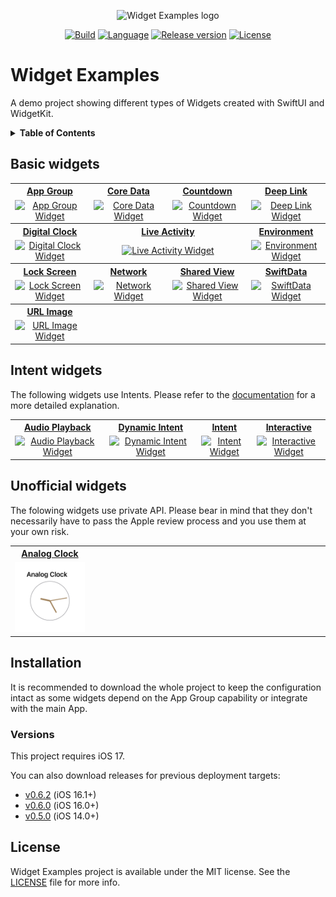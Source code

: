 <p align="center">
  <img src="./.resources/Assets/logo.png" alt="Widget Examples logo" height=150>
</p>
<p align="center">
  <a href="https://github.com/pawello2222/WidgetExamples/actions?query=branch%3Amain"><img src="https://img.shields.io/github/actions/workflow/status/pawello2222/WidgetExamples/ci.yml?logo=github" alt="Build"></a>
  <a href="https://github.com/pawello2222/WidgetExamples"><img src="https://img.shields.io/badge/language-swift-orange.svg" alt="Language"></a>
  <a href="https://github.com/pawello2222/WidgetExamples/releases"><img src="https://img.shields.io/github/v/release/pawello2222/WidgetExamples" alt="Release version"></a>
  <a href="https://github.com/pawello2222/WidgetExamples/blob/main/LICENSE.md"><img src="https://img.shields.io/github/license/pawello2222/WidgetExamples" alt="License"></a>
</p>

# Widget Examples

A demo project showing different types of Widgets created with SwiftUI and WidgetKit.

<details>
  <summary>
    <b>Table of Contents</b>
  </summary>

  1. [Basic widgets](#basic)
  2. [Intent widgets](#intent)
  2. [Unofficial widgets](#unofficial)
  3. [Installation](#installation)
  4. [License](#license)

</details>

## Basic widgets <a name="basic"></a>

<table>
  <tr>
    <th align="center" width="25%">
      <a href="./Widgets/AppGroupWidget">App&nbsp;Group</a>
    </th>
    <th align="center" width="25%">
      <a href="./Widgets/CoreDataWidget">Core&nbsp;Data</a>
    </th>
    <th align="center" width="25%">
      <a href="./Widgets/CountdownWidget">Countdown</a>
    </th>
    <th align="center" width="25%">
      <a href="./Widgets/DeepLinkWidget">Deep&nbsp;Link</a>
    </th>
  </tr>
  <tr>
    <td align="center">
      <a href="./Widgets/AppGroupWidget">
        <img src="./.resources/Screenshots/AppGroupWidget.png" alt="App Group Widget">
      </a>
    </td>
    <td align="center">
      <a href="./Widgets/CoreDataWidget">
        <img src="./.resources/Screenshots/CoreDataWidget.png" alt="Core Data Widget">
      </a>
    </td>
    <td align="center">
      <a href="./Widgets/CountdownWidget">
        <img src="./.resources/Screenshots/CountdownWidget.png" alt="Countdown Widget">
      </a>
    </td>
    <td align="center">
      <a href="./Widgets/DeepLinkWidget">
        <img src="./.resources/Screenshots/DeepLinkWidget.png" alt="Deep Link Widget">
      </a>
    </td>
  </tr>
  <tr>
    <th align="center">
      <a href="./Widgets/DigitalClockWidget">Digital&nbsp;Clock</a>
    </th>
    <th align="center" colspan="2">
      <a href="./Widgets/LiveActivityWidget">Live&nbsp;Activity</a>
    </th>
    <th align="center">
      <a href="./Widgets/EnvironmentWidget">Environment</a>
    </th>
  </tr>
  <tr>
    <td align="center">
      <a href="./Widgets/DigitalClockWidget">
        <img src="./.resources/Screenshots/DigitalClockWidget.png" alt="Digital Clock Widget">
      </a>
    </td>
    <td align="center" colspan="2">
      <a href="./Widgets/LiveActivityWidget">
        <img src="./.resources/Screenshots/LiveActivityWidget.png" alt="Live Activity Widget">
      </a>
    </td>
    <td align="center">
      <a href="./Widgets/EnvironmentWidget">
        <img src="./.resources/Screenshots/EnvironmentWidget.png" alt="Environment Widget">
      </a>
    </td>
  </tr>
    <tr>
    <th align="center">
      <a href="./Widgets/LockScreenWidget">Lock&nbsp;Screen</a>
    </th>
    <th align="center">
      <a href="./Widgets/NetworkWidget">Network</a>
    </th>
    <th align="center">
      <a href="./Widgets/SharedViewWidget">Shared&nbsp;View</a>
    </th>
    <th align="center">
      <a href="./Widgets/SwiftDataWidget">SwiftData</a>
    </th>
  </tr>
  <tr>
    <td align="center">
      <a href="./Widgets/LockScreenWidget">
        <img src="./.resources/Screenshots/LockScreenWidget.png" alt="Lock Screen Widget">
      </a>
    </td>
    <td align="center">
      <a href="./Widgets/NetworkWidget">
        <img src="./.resources/Screenshots/NetworkWidget.png" alt="Network Widget">
      </a>
    </td>
    <td align="center">
      <a href="./Widgets/SharedViewWidget">
        <img src="./.resources/Screenshots/SharedViewWidget.png" alt="Shared View Widget">
      </a>
    </td>
    <td align="center">
      <a href="./Widgets/SwiftDataWidget">
        <img src="./.resources/Screenshots/SwiftDataWidget.png" alt="SwiftData Widget">
      </a>
    </td>
  </tr>
  <tr>
    <th align="center" width="25%">
      <a href="./Widgets/URLImageWidget">URL&nbsp;Image</a>
    </th>
    <th align="center" width="25%"></th>
    <th align="center" width="25%"></th>
    <th align="center" width="25%"></th>
  </tr>
  <tr>
    <td align="center">
      <a href="./Widgets/URLImageWidget">
        <img src="./.resources/Screenshots/URLImageWidget.png" alt="URL Image Widget">
      </a>
    </td>
    <td align="center"></td>
    <td align="center"></td>
    <td align="center"></td>
  </tr>
</table>

## Intent widgets <a name="intent"></a>

The following widgets use Intents. Please refer to the [documentation](https://developer.apple.com/documentation/appintents/appintent) for a more detailed explanation.

<table>
  <tr>
    <th align="center">
      <a href="./Widgets/AudioPlaybackWidget">Audio&nbsp;Playback</a>
    </th>
    <th align="center">
      <a href="./Widgets/DynamicIntentWidget">Dynamic&nbsp;Intent</a>
    </th>
    <th align="center">
      <a href="./Widgets/IntentWidget">Intent</a>
    </th>
    <th align="center">
      <a href="./Widgets/InteractiveWidget">Interactive</a>
    </th>
  </tr>
  <tr>
    <td align="center">
      <a href="./Widgets/AudioPlaybackWidget">
        <img src="./.resources/Screenshots/AudioPlaybackWidget" alt="Audio Playback Widget">
      </a>
    </td>
    <td align="center">
      <a href="./Widgets/DynamicIntentWidget">
        <img src="./.resources/Screenshots/DynamicIntentWidget.png" alt="Dynamic Intent Widget">
      </a>
    </td>
    <td align="center">
      <a href="./Widgets/IntentWidget">
        <img src="./.resources/Screenshots/IntentWidget.png" alt="Intent Widget">
      </a>
    </td>
    <td align="center">
      <a href="./Widgets/InteractiveWidget">
        <img src="./.resources/Screenshots/InteractiveWidget.png" alt="Interactive Widget">
      </a>
    </td>
  </tr>
</table>

## Unofficial widgets <a name="unofficial"></a>

The folowing widgets use private API. Please bear in mind that they don't necessarily have to pass the Apple review process and you use them at your own risk.

<table>
  <tr>
    <th align="center" width="25%">
      <a href="./Widgets/AnalogClockWidget">Analog&nbsp;Clock</a>
    </th>
    <th align="center" width="25%"></th>
    <th align="center" width="25%"></th>
    <th align="center" width="25%"></th>
  </tr>
  <tr>
    <td align="center">
      <a href="./Widgets/AnalogClockWidget">
        <img src="./.resources/Screenshots/AnalogClockWidget.png" alt="Analog Clock Widget">
      </a>
    </td>
    <td align="center"></td>
    <td align="center"></td>
    <td align="center"></td>
  </tr>
</table>

## Installation <a name="installation"></a>

It is recommended to download the whole project to keep the configuration intact as some widgets depend on the App Group capability or integrate with the main App.


### Versions

This project requires iOS 17.

You can also download releases for previous deployment targets:
- [v0.6.2](https://github.com/pawello2222/WidgetExamples/releases/tag/0.6.2) (iOS 16.1+)
- [v0.6.0](https://github.com/pawello2222/WidgetExamples/releases/tag/0.6.0) (iOS 16.0+)
- [v0.5.0](https://github.com/pawello2222/WidgetExamples/releases/tag/0.5.0) (iOS 14.0+)

## License <a name="license"></a>

Widget Examples project is available under the MIT license. See the [LICENSE](./LICENSE.md) file for more info.
